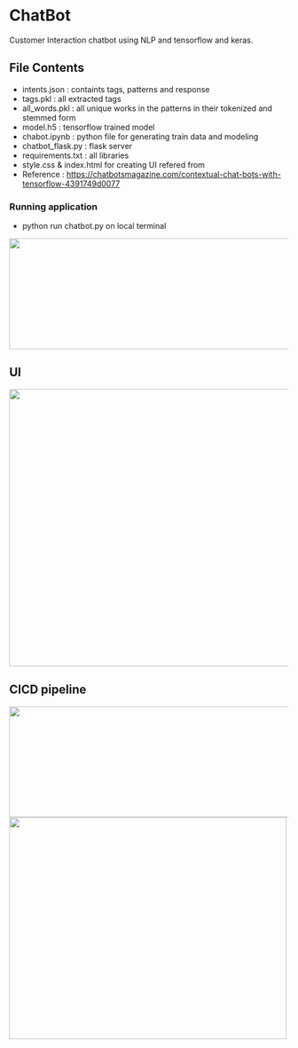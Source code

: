 # ChatBot
Customer Interaction chatbot using NLP and tensorflow and keras.

## File Contents
- intents.json : containts tags, patterns and response
- tags.pkl : all extracted tags
- all_words.pkl : all unique works in the patterns in their tokenized and stemmed form
- model.h5 : tensorflow trained model
- chabot.ipynb : python file for generating train data and modeling
- chatbot_flask.py : flask server
- requirements.txt : all libraries
- style.css & index.html for creating UI refered from
- Reference : https://chatbotsmagazine.com/contextual-chat-bots-with-tensorflow-4391749d0077

### Running application
- python run chatbot.py on local terminal
 <img src="https://user-images.githubusercontent.com/84242964/167158301-64c559ac-e350-43b6-9979-713712dbeb63.png" width="800" height="200">


## UI

 <img src="https://user-images.githubusercontent.com/84242964/167157562-accc8302-d2dd-4f8d-98bc-561f19c1eac1.png" width="600" height="500">
 
 
 ## CICD pipeline
 <img src="https://user-images.githubusercontent.com/84242964/168303547-5f0c7377-23e7-41da-a1c9-e4dd76893b7f.png" width="900" height="200">
 

<img src="https://user-images.githubusercontent.com/84242964/168303585-5257f969-a7e8-4960-a1a2-386954857447.png" width="500" height="400">


 
 


